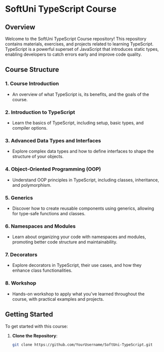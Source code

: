 # SoftUni TypeScript Course

## Overview

Welcome to the SoftUni TypeScript Course repository! This repository contains materials, exercises, and projects related to learning TypeScript. TypeScript is a powerful superset of JavaScript that introduces static types, enabling developers to catch errors early and improve code quality.

## Course Structure

### 1. Course Introduction
- An overview of what TypeScript is, its benefits, and the goals of the course.

### 2. Introduction to TypeScript
- Learn the basics of TypeScript, including setup, basic types, and compiler options.

### 3. Advanced Data Types and Interfaces
- Explore complex data types and how to define interfaces to shape the structure of your objects.

### 4. Object-Oriented Programming (OOP)
- Understand OOP principles in TypeScript, including classes, inheritance, and polymorphism.

### 5. Generics
- Discover how to create reusable components using generics, allowing for type-safe functions and classes.

### 6. Namespaces and Modules
- Learn about organizing your code with namespaces and modules, promoting better code structure and maintainability.

### 7. Decorators
- Explore decorators in TypeScript, their use cases, and how they enhance class functionalities.

### 8. Workshop
- Hands-on workshop to apply what you've learned throughout the course, with practical examples and projects.

## Getting Started

To get started with this course:

1. **Clone the Repository**:
   ```bash
   git clone https://github.com/YourUsername/SoftUni-TypeScript.git

